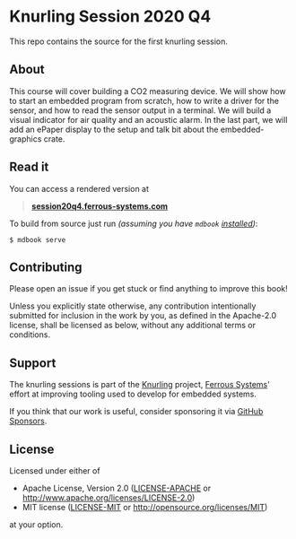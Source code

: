 # Knurling Session 2020 Q4

This repo contains the source for the first knurling session.

## About
This course will cover building a CO2 measuring device. We will show how to start an embedded program from scratch, how to write a driver for the sensor, and how to read the sensor output in a terminal. We will build a visual indicator for air quality and an acoustic alarm. In the last part, we will add an ePaper display to the setup and talk bit about the embedded-graphics crate.

## Read it
You can access a rendered version at
> [**session20q4.ferrous-systems.com**](https://session20q4.ferrous-systems.com)

To build from source just run *(assuming you have `mdbook` [installed])*:
``` console
$ mdbook serve
```

## Contributing
Please open an issue if you get stuck or find anything to improve this book!

Unless you explicitly state otherwise, any contribution intentionally submitted
for inclusion in the work by you, as defined in the Apache-2.0 license, shall be
licensed as below, without any additional terms or conditions.

## Support

The knurling sessions is part of the [Knurling] project, [Ferrous Systems]' effort at
improving tooling used to develop for embedded systems.

If you think that our work is useful, consider sponsoring it via [GitHub
Sponsors].

## License

Licensed under either of
- Apache License, Version 2.0 ([LICENSE-APACHE](LICENSE-APACHE) or
  http://www.apache.org/licenses/LICENSE-2.0)
- MIT license ([LICENSE-MIT](LICENSE-MIT) or http://opensource.org/licenses/MIT)

at your option.

[Knurling]: https://knurling.ferrous-systems.com/
[Ferrous Systems]: https://ferrous-systems.com/
[GitHub Sponsors]: https://github.com/sponsors/knurling-rs
[installed]: https://github.com/rust-lang/mdBook#installation
